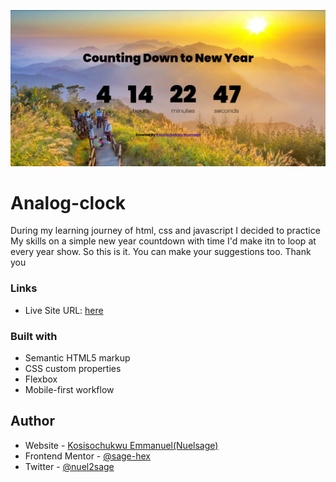 ![Design preview for Analog Clock](./images/screenshot.PNG)

# Analog-clock

During my learning journey of html, css and javascript I decided to practice My skills on a simple new year countdown with time I'd make itn to loop at every year show. So this is it. You can make your suggestions too. Thank you

### Links


- Live Site URL: [here](https://sage-hex.github.io/new-year-countdown)

### Built with

- Semantic HTML5 markup
- CSS custom properties
- Flexbox
- Mobile-first workflow

## Author

- Website - [Kosisochukwu Emmanuel(Nuelsage)](https://www.twitter.com/nuel2sage)
- Frontend Mentor - [@sage-hex](https://www.frontendmentor.io/profile/sage-hex)
- Twitter - [@nuel2sage](https://www.twitter.com/nuelsage)